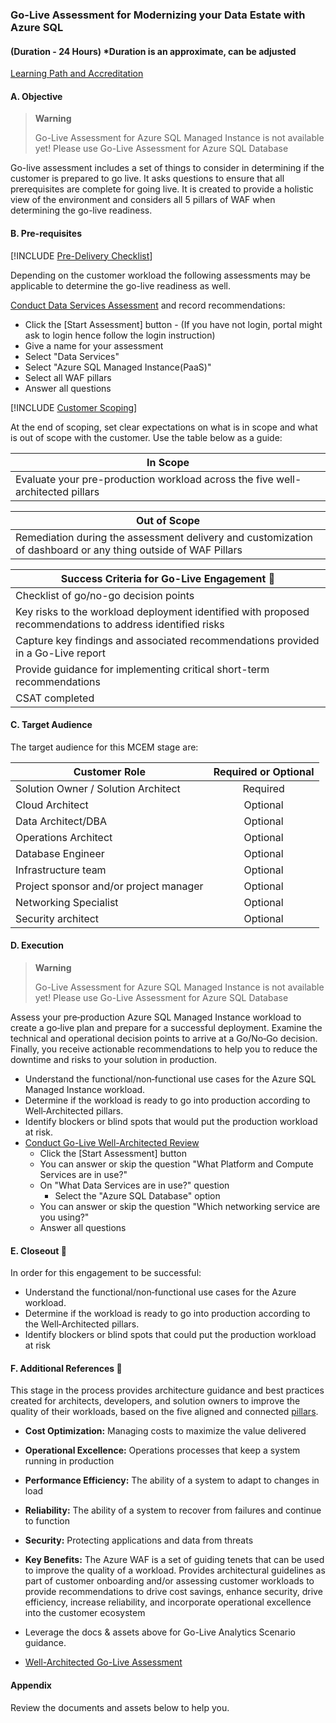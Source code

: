 ### **Go-Live Assessment for Modernizing your Data Estate with Azure SQL**

#### (Duration - 24 Hours) *Duration is an approximate, can be adjusted

[Learning Path and Accreditation](https://aka.ms/DAISP1CS2GALP) 

#### **A. Objective**

> **Warning**
>
> Go-Live Assessment for Azure SQL Managed Instance is not available yet! Please use Go-Live Assessment for Azure SQL Database

Go-live assessment includes a set of things to consider in determining if the customer is prepared to go live. It asks questions to ensure that all prerequisites are complete for going live. It is created to provide a holistic view of the environment and considers all 5 pillars of WAF when determining the go-live readiness.

#### **B. Pre-requisites**

[!INCLUDE [Pre-Delivery Checklist](~/VBD-FY24/CommonContent/PredeliveryChecklist.md)]


   Depending on the customer workload the following assessments may be applicable to determine the go-live readiness as well.
  
  [Conduct Data Services Assessment](https://learn.microsoft.com/en-us/assessments/azure-architecture-review-data/) and record recommendations:
  - Click the [Start Assessment] button - (If you have not login, portal might ask to login hence follow the login instruction)
  - Give a name for your assessment
  - Select "Data Services"
  - Select "Azure SQL Managed Instance(PaaS)"
  - Select all WAF pillars
  - Answer all questions


[!INCLUDE [Customer Scoping](~/VBD-FY24/CommonContent/ScopingGeneral.md)]



  At the end of scoping, set clear expectations on what is in scope and what is out of scope with the customer. Use the table below as a guide:

| **In Scope**  |
|---------      |
| Evaluate your pre-production workload across the five well-architected pillars|

| **Out of Scope**  |
|---------          |
| Remediation during the assessment delivery and customization of dashboard or any thing outside of WAF Pillars|

| **Success Criteria for Go-Live Engagement** 🏅 |
|---------                                        |
|Checklist of go/no-go decision points            |
|Key risks to the workload deployment identified with proposed recommendations to address identified risks |
|Capture key findings and associated recommendations provided in a Go-Live report |
|Provide guidance for implementing critical short-term recommendations            |
|CSAT completed|

#### **C. Target Audience**

 The target audience for this MCEM stage are:

|Customer Role                              |Required or Optional |
|---------                                  | :---------:         |
|Solution Owner / Solution Architect        |    Required         |
|Cloud Architect                            |    Optional         |
|Data Architect/DBA                         |    Optional         |
|Operations Architect                       |    Optional         |
|Database Engineer                          |    Optional         |
|Infrastructure team                        |    Optional         |
|Project sponsor and/or project manager     |    Optional         |
|Networking Specialist                      |    Optional         |
|Security architect                         |    Optional         |

#### **D. Execution**

> **Warning**
>
> Go-Live Assessment for Azure SQL Managed Instance is not available yet! Please use Go-Live Assessment for Azure SQL Database

Assess your pre‐production Azure SQL Managed Instance workload to create a go‐live plan and prepare for a successful deployment. Examine the technical and operational decision points to arrive at a Go/No‐Go decision. Finally, you receive actionable recommendations to help you to reduce the downtime and risks to your solution in production.

- Understand the functional/non‐functional use cases for the Azure SQL Managed Instance workload.
- Determine if the workload is ready to go into production according to Well‐Architected pillars.
- Identify blockers or blind spots that would put the production workload at risk.
- [Conduct Go-Live Well-Architected Review](https://learn.microsoft.com/assessments/?mode=pre-assessment&id=b0f9a229-5f82-4f19-ae61-b7be31131f4e)
  - Click the [Start Assessment] button
  - You can answer or skip the question "What Platform and Compute Services are in use?"
  - On "What Data Services are in use?" question
    - Select the "Azure SQL Database" option
  - You can answer or skip the question "Which networking service are you using?"
  - Answer all questions

#### **E. Closeout 🏁**

In order for this engagement to be successful:

- Understand the functional/non‐functional use cases for the Azure workload.
- Determine if the workload is ready to go into production according to the Well‐Architected pillars.
- Identify blockers or blind spots that could put the production workload at risk

#### **F. Additional References 📖**

This stage in the process provides architecture guidance and best practices created for architects, developers, and solution owners to improve the quality of their workloads, based on the five aligned and connected [pillars](https://learn.microsoft.com/azure/architecture/framework/).

- **Cost Optimization:** Managing costs to maximize the value delivered
- **Operational Excellence:** Operations processes that keep a system running in production
- **Performance Efficiency:** The ability of a system to adapt to changes in load
- **Reliability:** The ability of a system to recover from failures and continue to function
- **Security:** Protecting applications and data from threats
- **Key Benefits:** The Azure WAF is a set of guiding tenets that can be used to improve the quality of a workload. Provides architectural guidelines as part of customer onboarding and/or assessing customer workloads to provide recommendations to drive cost savings, enhance security, drive efficiency, increase reliability, and incorporate operational excellence into the customer ecosystem

- Leverage the docs & assets above for Go-Live Analytics Scenario guidance.
- [Well-Architected Go-Live Assessment](https://microsoft.sharepoint.com/:f:/r/teams/ASDIPRelease/IP%20Release/Secure%20Infrastructure/Assessment%20Program/Well-Architected%20Go-Live%20Assessment?csf=1&web=1&e=EsV6LK)

#### Appendix

Review the documents and assets below to help you.